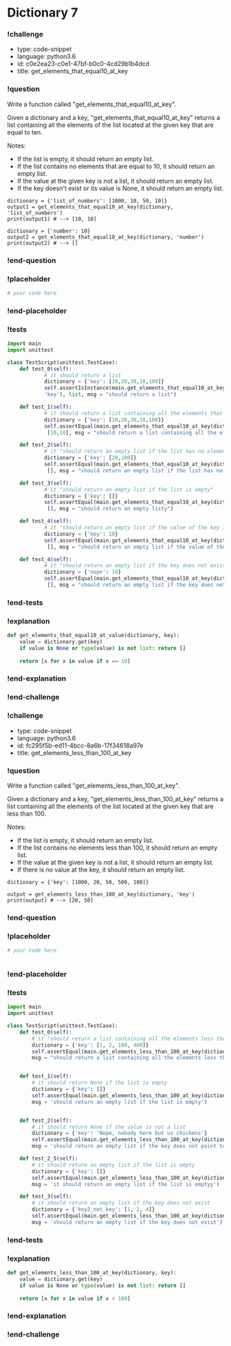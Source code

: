 # Dictionary 7

### !challenge

* type: code-snippet
* language: python3.6
* id: c0e2ea23-c0e1-47bf-b0c0-4cd29b1b4dcd
* title: get_elements_that_equal10_at_key

### !question

Write a function called "get_elements_that_equal10_at_key".

Given a dictionary and a key, "get_elements_that_equal10_at_key" returns a list containing all the elements of the list located at the given key that are equal to ten.

Notes:
* If the list is empty, it should return an empty list.
* If the list contains no elements that are equal to 10, it should return an empty list.
* If the value at the given key is not a list, it should return an empty list.
* If the key doesn't exist or its value is None, it should return an empty list.

```
dictionary = {'list_of_numbers': [1000, 10, 50, 10]}
output1 = get_elements_that_equal10_at_key(dictionary, 'list_of_numbers')
print(output1) # --> [10, 10]

dictionary = {'number': 10}
output2 = get_elements_that_equal10_at_key(dictionary, 'number')
print(output2) # --> []
```

### !end-question

### !placeholder

```python
# your code here

```

### !end-placeholder

### !tests

```python
import main
import unittest

class TestScript(unittest.TestCase):
    def test_0(self):
            # it should return a list
            dictionary = {'key': [10,20,30,10,100]}
            self.assertIsInstance(main.get_elements_that_equal10_at_key(dictionary,
            'key'), list, msg = "should return a list")

    def test_1(self):
            # it should return a list containing all the elements that equal 10 in the list located at key
            dictionary = {'key': [10,20,30,10,100]}
            self.assertEqual(main.get_elements_that_equal10_at_key(dictionary, 'key'),
             [10,10], msg = "should return a list containing all the elements that equal 10 in the list located at key")        

    def test_2(self):
            # it "should return an empty list if the list has no elements that equal 10"
            dictionary = {'key': [20,100]}
            self.assertEqual(main.get_elements_that_equal10_at_key(dictionary, 'key'),
             [], msg = "should return an empty list if the list has no elements that equal 10")

    def test_3(self):
            # it "should return an empty list if the list is empty"
            dictionary = {'key': []}
            self.assertEqual(main.get_elements_that_equal10_at_key(dictionary, 'key'),
             [], msg = "should return an empty listy")

    def test_4(self):
            # it "should return an empty list if the value of the key is not a list"
            dictionary = {'key': 10}
            self.assertEqual(main.get_elements_that_equal10_at_key(dictionary, 'key'),
             [], msg = "should return an empty list if the value of the key is not a list")

    def test_4(self):
            # it "should return an empty list if the key does not exist"
            dictionary = {'nope': 10}
            self.assertEqual(main.get_elements_that_equal10_at_key(dictionary, 'key'),
             [], msg = "should return an empty list if the key does not exist")

```
### !end-tests

### !explanation
```python
def get_elements_that_equal10_at_value(dictionary, key):
    value = dictionary.get(key)
    if value is None or type(value) is not list: return []
    
    return [x for x in value if x == 10]
```
### !end-explanation

### !end-challenge

### !challenge

* type: code-snippet
* language: python3.6
* id: fc295f5b-ed11-4bcc-8a6b-17f34618a97e
* title: get_elements_less_than_100_at_key

### !question

Write a function called "get_elements_less_than_100_at_key".

Given a dictionary and a key, "get_elements_less_than_100_at_key" returns a list containing all the elements of the list located at the given key that are less than 100.

Notes:
* If the list is empty, it should return an empty list.
* If the list contains no elements less than 100, it should return an empty list.
* If the value at the given key is not a list, it should return an empty list.
* If there is no value at the key, it should return an empty list.

```
dictionary = {'key': [1000, 20, 50, 500, 100]}

output = get_elements_less_than_100_at_key(dictionary, 'key')
print(output) # --> [20, 50]
```

### !end-question

### !placeholder

```python
# your code here



```

### !end-placeholder

### !tests

```python
import main
import unittest

class TestScript(unittest.TestCase):
    def test_0(self):
        # it "should return a list containing all the elements less than 100 in the list located at key"
        dictionary = {'key': [1, 2, 100, 400]}
        self.assertEqual(main.get_elements_less_than_100_at_key(dictionary, 'key'), [1, 2],
        msg = "should return a list containing all the elements less than 100 in the list located at key")


    def test_1(self):
        # it should return None if the list is empty
        dictionary = {'key': []}
        self.assertEqual(main.get_elements_less_than_100_at_key(dictionary, 'key'),[],
        msg = 'should return an empty list if the list is empty')


    def test_2(self):
        # it should return None if the value is not a list
        dictionary = {'key': 'Nope, nobody here but us chickens'}
        self.assertEqual(main.get_elements_less_than_100_at_key(dictionary, 'key'),[],
        msg = 'should return an empty list if the key does not point to a list')

    def test_2_5(self):
        # it should return an empty list if the list is empty
        dictionary = {'key': []}
        self.assertEqual(main.get_elements_less_than_100_at_key(dictionary, 'key'),[],
        msg = 'it should return an empty list if the list is emptyy')

    def test_3(self):
        # it should return an empty list if the key does not exist
        dictionary = {'key2_not_key': [1, 2, 4]}
        self.assertEqual(main.get_elements_less_than_100_at_key(dictionary, 'key'),[],
        msg = 'should return an empty list if the key does not exist')

```

### !end-tests

### !explanation
```python
def get_elements_less_than_100_at_key(dictionary, key):
    value = dictionary.get(key)
    if value is None or type(value) is not list: return []
    
    return [x for x in value if x < 100]
```
### !end-explanation

### !end-challenge
